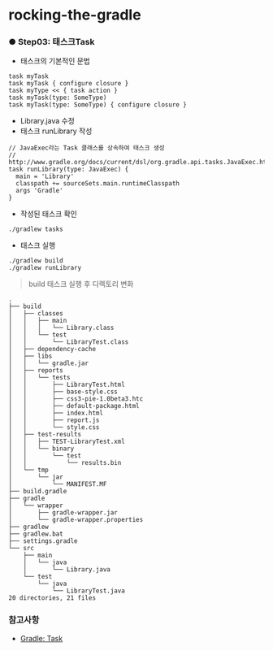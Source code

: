 rocking-the-gradle
==================

### ● Step03: **태스크Task**
* 태스크의 기본적인 문법
```
task myTask
task myTask { configure closure }
task myType << { task action }
task myTask(type: SomeType)
task myTask(type: SomeType) { configure closure }
```

* Library.java 수정
* 태스크 runLibrary 작성
```
// JavaExec라는 Task 클래스를 상속하여 태스크 생성
// http://www.gradle.org/docs/current/dsl/org.gradle.api.tasks.JavaExec.html
task runLibrary(type: JavaExec) {
  main = 'Library'
  classpath += sourceSets.main.runtimeClasspath
  args 'Gradle'
}
```
* 작성된 태스크 확인
```
./gradlew tasks
```

* 태스크 실행
```
./gradlew build
./gradlew runLibrary
```
> build 태스크 실행 후 디렉토리 변화
<pre><code>.
├── build
│   ├── classes
│   │   ├── main
│   │   │   └── Library.class
│   │   └── test
│   │       └── LibraryTest.class
│   ├── dependency-cache
│   ├── libs
│   │   └── gradle.jar
│   ├── reports
│   │   └── tests
│   │       ├── LibraryTest.html
│   │       ├── base-style.css
│   │       ├── css3-pie-1.0beta3.htc
│   │       ├── default-package.html
│   │       ├── index.html
│   │       ├── report.js
│   │       └── style.css
│   ├── test-results
│   │   ├── TEST-LibraryTest.xml
│   │   └── binary
│   │       └── test
│   │           └── results.bin
│   └── tmp
│       └── jar
│           └── MANIFEST.MF
├── build.gradle
├── gradle
│   └── wrapper
│       ├── gradle-wrapper.jar
│       └── gradle-wrapper.properties
├── gradlew
├── gradlew.bat
├── settings.gradle
└── src
    ├── main
    │   └── java
    │       └── Library.java
    └── test
        └── java
            └── LibraryTest.java
20 directories, 21 files
</code></pre>

### 참고사항
* [Gradle: Task](http://www.gradle.org/docs/current/dsl/org.gradle.api.Task.html)
